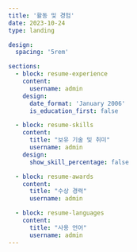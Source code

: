 ```yaml
---
title: '활동 및 경험'
date: 2023-10-24
type: landing

design:
  spacing: '5rem'

sections:
  - block: resume-experience
    content:
      username: admin
    design:
      date_format: 'January 2006'
      is_education_first: false

  - block: resume-skills
    content:
      title: "보유 기술 및 취미"
      username: admin
    design:
      show_skill_percentage: false

  - block: resume-awards
    content:
      title: "수상 경력"
      username: admin

  - block: resume-languages
    content:
      title: "사용 언어"
      username: admin
---
```


